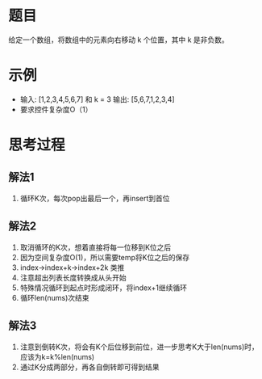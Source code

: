 # 题目
给定一个数组，将数组中的元素向右移动 k 个位置，其中 k 是非负数。
# 示例
- 输入: [1,2,3,4,5,6,7] 和 k = 3 输出: [5,6,7,1,2,3,4]
- 要求控件复杂度O（1）

# 思考过程
## 解法1
1. 循环K次，每次pop出最后一个，再insert到首位

## 解法2
1. 取消循环的K次，想着直接将每一位移到K位之后
2. 因为空间复杂度O(1)，所以需要temp将K位之后的保存
3. index->index+k->index+2k 类推
4. 注意超出列表长度转换成从头开始
5. 特殊情况循环到起点时形成闭环，将index+1继续循环
6. 循环len(nums)次结束

## 解法3
1. 注意到倒转K次，将会有K个后位移到前位，进一步思考K大于len(nums)时，应该为k=k%len(nums)
2. 通过K分成两部分，再各自倒转即可得到结果
